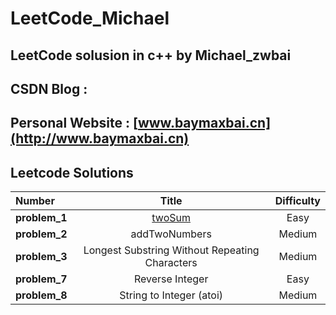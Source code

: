 # LeetCode_Michael
## LeetCode solusion in c++ by Michael_zwbai   
## CSDN Blog :
## Personal Website : [www.baymaxbai.cn](http://www.baymaxbai.cn)  
## Leetcode Solutions
Number | Title | Difficulty
:- | :-: | :-: 
**problem_1** | [twoSum](https://github.com/zwbai/LeetCode_Michael/tree/master/leet_1) | Easy
**problem_2** | addTwoNumbers  | Medium
**problem_3** | Longest Substring Without Repeating Characters | Medium
**problem_7** | Reverse Integer | Easy
**problem_8** | String to Integer (atoi) | Medium
